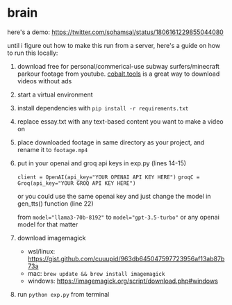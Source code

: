 # brain
here's a demo: https://twitter.com/sohamsal/status/1806161229855044080

until i figure out how to make this run from a server, here's a guide on how to run this locally:

1. download free for personal/commerical-use subway surfers/minecraft parkour footage from youtube. [cobalt.tools](https://cobalt.tools) is a great way to download videos without ads

2. start a virtual environment

3. install dependencies with `pip install -r requirements.txt`

4. replace essay.txt with any text-based content you want to make a video on

5. place downloaded footage in same directory as your project, and rename it to `footage.mp4`

6. put in your openai and groq api keys in exp.py (lines 14-15)

    `client = OpenAI(api_key="YOUR OPENAI API KEY HERE")`
    `groqC = Groq(api_key="YOUR GROQ API KEY HERE")`

    or you could use the same openai key and just change the model in gen_tts() function (line 22)

    from `model="llama3-70b-8192"` to `model="gpt-3.5-turbo"` or any openai model for that matter

7. download imagemagick 
    - wsl/linux: https://gist.github.com/cuuupid/963db645047597723956af13ab87b73a
    - mac: `brew update && brew install imagemagick` 
    - windows: https://imagemagick.org/script/download.php#windows

8. run `python exp.py` from terminal

